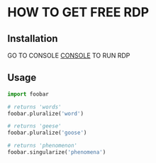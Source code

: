 # HOW TO GET FREE RDP

## Installation
GO TO CONSOLE [CONSOLE](https://console.cloud.google.com/) TO RUN RDP

## Usage
```python
import foobar

# returns 'words'
foobar.pluralize('word')

# returns 'geese'
foobar.pluralize('goose')

# returns 'phenomenon'
foobar.singularize('phenomena')
```

